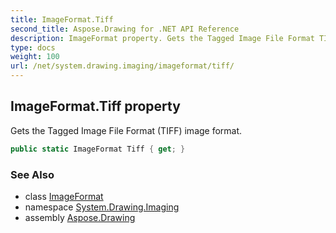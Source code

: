 ```yaml
---
title: ImageFormat.Tiff
second_title: Aspose.Drawing for .NET API Reference
description: ImageFormat property. Gets the Tagged Image File Format TIFF image format
type: docs
weight: 100
url: /net/system.drawing.imaging/imageformat/tiff/
---
```

## ImageFormat.Tiff property

Gets the Tagged Image File Format (TIFF) image format.

```csharp
public static ImageFormat Tiff { get; }
```

### See Also

* class [ImageFormat](../)
* namespace [System.Drawing.Imaging](../../imageformat/)
* assembly [Aspose.Drawing](../../../)


